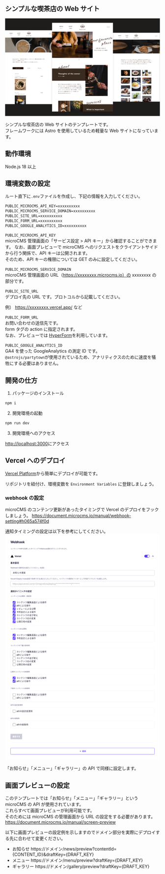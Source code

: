 ## シンプルな喫茶店の Web サイト

![](_docimages/cover.png)

シンプルな喫茶店の Web サイトのテンプレートです。  
フレームワークには Astro を使用しているため軽量な Web サイトになっています。

## 動作環境

Node.js 18 以上

## 環境変数の設定

ルート直下に`.env`ファイルを作成し、下記の情報を入力してください。

```
PUBLIC_MICROCMS_API_KEY=xxxxxxxxxx
PUBLIC_MICROCMS_SERVICE_DOMAIN=xxxxxxxxxx
PUBLIC_SITE_URL=xxxxxxxxxx
PUBLIC_FORM_URL=xxxxxxxxxx
PUBLIC_GOOGLE_ANALYTICS_ID=xxxxxxxxxx
```

`PUBLIC_MICROCMS_API_KEY`  
microCMS 管理画面の「サービス設定 > API キー」から確認することができます。
なお、画面プレビューで microCMS へのリクエストをクライアントサイドから行う関係で、API キーは公開されます。  
そのため、API キーの権限については GET のみに設定してください。

`PUBLIC_MICROCMS_SERVICE_DOMAIN`  
microCMS 管理画面の URL（https://xxxxxxxx.microcms.io）の xxxxxxxx の部分です。

`PUBLIC_SITE_URL`  
デプロイ先の URL です。プロトコルから記載してください。

例） https://xxxxxxxx.vercel.app/ など

`PUBLIC_FORM_URL`  
お問い合わせの送信先です。  
form タグの action に指定されます。  
なお、プレビューでは [HyperForm](https://hyperform.jp/)を利用しています。

`PUBLIC_GOOGLE_ANALYTICS_ID`  
GA4 を使った GoogleAnalytics の測定 ID です。  
`@astrojs/partytown`が使用されているため、アナリティクスのために速度を犠牲にする必要はありません。

## 開発の仕方

1. パッケージのインストール

```bash
npm i
```

2. 開発環境の起動

```bash
npm run dev
```

3. 開発環境へのアクセス

[http://localhost:3000](http://localhost:3000)にアクセス

## Vercel へのデプロイ

[Vercel Platform](https://vercel.com/new)から簡単にデプロイが可能です。

リポジトリを紐付け、環境変数を `Environment Variables` に登録しましょう。

### webhook の設定

microCMS のコンテンツ更新があったタイミングで Vercel のデプロイをフックしましょう。
https://document.microcms.io/manual/webhook-setting#h065a574f0d

通知タイミングの設定は以下を参考にしてください。
![](_docimages/webhook-settings.png)

「お知らせ」「メニュー」「ギャラリー」の API で同様に設定します。

## 画面プレビューの設定

このテンプレートでは「お知らせ」「メニュー」「ギャラリー」という microCMS の API が使用されています。  
これらすべて画面プレビューが利用可能です。  
そのためには microCMS の管理画面から URL の設定をする必要があります。  
https://document.microcms.io/manual/screen-preview

以下に画面プレビューの設定例を示しますのでドメイン部分を実際にデプロイする先に合わせて変更ください。

- お知らせ
  https://ドメイン/news/preview?contentId={CONTENT_ID}&draftKey={DRAFT_KEY}
- メニュー
  https://ドメイン/menu/preview?draftKey={DRAFT_KEY}
- ギャラリー
  https://ドメイン/gallery/preview?draftKey={DRAFT_KEY}
